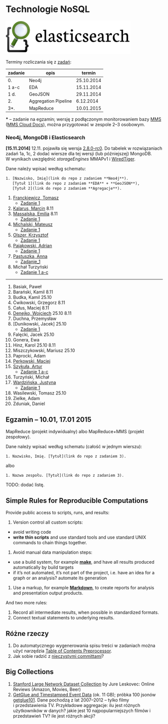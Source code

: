 # Technologie NoSQL

<!--
Kilka przykładowych agregacji korzystających z danych
[zipcodes](http://media.mongodb.org/zips.json) oraz
[imieniny](data/wbzyl/imieniny.csv) opisano w [Aggregation Pipeline Examples](Aggregations_in_JS.md).
-->

![Elasticsearch logo](images/elasticsearch-logo.png)


Terminy rozliczania się z [zadań](http://wbzyl.inf.ug.edu.pl/nosql/zadania):

| zadanie | opis                 | termin     |
|---------|--------------------- |------------|
| 0.      | Neo4j                | 25.10.2014 |
| 1 a-c   | EDA                  | 15.11.2014 |
| 1 d.    | GeoJSON              | 29.11.2014 |
| 2.      | Aggregation Pipeline |  6.12.2014 |
| 3*.     | MapReduce            | 10.01.2015 |

**\*** – zadanie na egzamin; wersję z podłączonym monitorowaniem bazy
[MMS](https://mms.mongodb.com/) ([MMS Cloud Docs](https://docs.mms.mongodb.com/)),
można przygotować w zespole 2–3 osobowym.


### Neo4j, MongoDB i Elasticsearch

**[15.11.2014]** 12.11. pojawiła się wersja [2.8.0-rc0](http://docs.mongodb.org/manual/release-notes/2.8/).
Do tabelek w rozwiązaniach zadań 1a, 1c, 2 dodać wiersze
dla tej wersji (lub późniejszej) MongoDB.
W wynikach uwzględnić *storageEngines* MMAPv1
i [WiredTiger](http://www.wiredtiger.com/).

Dane należy wpisać według schematu:

    1. [Nazwisko, Imię](link do repo z zadaniem **Neo4j**).
       [Tytuł 1](link do repo z zadaniem **EDA** + **GeoJSON**),
       [Tytuł 2](link do repo z zadaniem **Agregacje**).

<!--
1. Mazur, Michał 25.10
1. Mrotek, Remigiusz 25.10
1. Rawicki, Wojciech 25.10
1. Samsoniuk, Damian 25.10
1. Wiergowski, Paweł 25.10
-->

1. [Franckiewicz, Tomasz](https://github.com/tfranckiewicz/nosql "neo4j private repo")
    - [Zadanie 1](https://github.com/tfranckiewicz/nosql/tree/zadanie1)
1. [Kalarus, Marcin](https://github.com/mkalarus/Neo4j-zal "neo4j repo") 8.11
1. [Massalska, Emilia](https://github.com/emassalska/neo4j "neo4j") 8.11
    - [Zadanie 1](https://github.com/emassalska/mongoDb)
1. [Michalski, Mateusz](https://github.com/matismatis93/neo4j "neo4j private repo")
    - [Zadanie 1](https://github.com/matismatis93/MongoDB)
1. [Olszer, Krzysztof](https://github.com/kolszer/Neo4j)
    - [Zadanie 1](https://bitbucket.org/kolszer/mongodb)
1. [Pająkowski, Adrian](https://github.com/apajakowski/neo4j "neo4j public repo")
    - [Zadanie 1](https://github.com/apajakowski/zad1)
1. [Pastuszka, Anna](https://github.com/apastuszka/Neo4j "Baza Neo4j")
    - [Zadanie_1](https://github.com/apastuszka/EDA-Mongo)
1. Michał Turzyński
    - [Zadanie 1 a-c](https://bitbucket.org/michal-at-bb/mongo_zadania/overview)

----

1. Basiak, Paweł
1. Barański, Kamil 8.11
1. Budka, Kamil 25.10
1. Ćwikowski, Grzegorz 8.11
1. Całus, Maciej 8.11
1. [Denejko, Wojciech](https://github.com/wdenejko/neo4j "neo4j repo") 25.10 8.11
1. Duchna, Przemysław
1. [Dunikowski, Jacek] 25.10
    - [Zadanie 1](https://github.com/jaca22/NOSQL)
1. Falęcki, Jacek 25.10
1. Gonera, Ewa
1. Hinz, Karol 25.10 8.11
1. Miszczykowski, Mariusz 25.10
1. Paprocki, Adam
1. [Perkowski, Maciej](https://github.com/mperkowski/Neo4j "neo4j public")
1. [Szykuła, Artur](https://github.com/aszykula/Neo4j "neo4j private repo")
    - [Zadanie 1 a-c](https://github.com/aszykula/Neo4j/tree/master/zadanie1)
1. Turzyński, Michał
1. [Wardzińska, Justyna](https://github.com/wardzinskaj/neo4jzadania "neo4j private repo")
    - [Zadanie 1](https://github.com/wardzinskaj/nosqlzal)
1. Wasilewski, Tomasz 25.10
1. Zielke, Adam
1. Zduniak, Daniel


## Egzamin – 10.01, 17.01 2015

MapReduce (projekt indywidualny) albo
MapReduce+MMS (projekt zespołowy).

Dane należy wpisać według schematu (całość w jednym wierszu):

    1. Nazwisko, Imię. [Tytuł](link do repo z zadaniem 3).

albo

    1. Nazwa zespołu. [Tytuł](link do repo z zadaniem 3).

TODO: dodać listę.


## Simple Rules for Reproducible Computations

Provide public access to scripts, runs, and results:

1. Version control all custom scripts:
  - avoid writing code
  - **write thin scripts** and use standard tools and use standard UNIX
    commands to chain things together.
1. Avoid manual data manipulation steps:
  - use a build system, for example [**make**](http://bost.ocks.org/mike/make/),
    and have all results produced automatically by build targets
  - if it’s not automated, it’s not part of the project,
    i.e. have an idea for a graph or an analysis?
    automate its generation
1. Use a markup, for example
   [**Markdown**](http://daringfireball.net/projects/markdown/syntax),
   to create reports for analysis and presentation output products.

And two more rules:

1. Record all intermediate results, when possible in standardized formats.
1. Connect textual statements to underlying results.


## Różne rzeczy

1. Do automatycznego wygenerowania spisu treści w zadaniach można użyć narzędzia
[Table of Contents Preprocessor](https://github.com/aslushnikov/table-of-contents-preprocessor).
1. Jak sobie radzić z [nieczystymi committami](Git_Pull_Requests.md)?


## Big Collections

1. [Stanford Large Network Dataset Collection](https://snap.stanford.edu/data/)
by Jure Leskovec: Online Reviews (Amazon, Movies, Beer)
1. [GetGlue and Timestamped Event Data](http://getglue-data.s3.amazonaws.com/getglue_sample.tar.gz)
(ok. 11 GB); próbka 100 jsonów [getglue101](/data/wbzyl/getglue101.json).
Dane pochodzą z lat 2007–2012 – tylko filmy i przedstawienia TV.
Przykładowe aggregacje: ilu jest różnych użytkowników
w danych? jakie jest 10 najpopularniejszych filmów i przedstawień TV?
ile jest różnych akcji?
